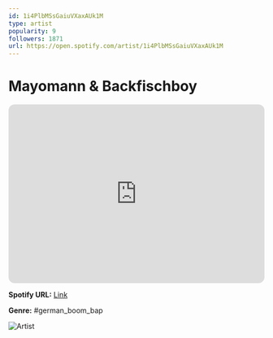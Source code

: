 ```yaml
---
id: 1i4PlbMSsGaiuVXaxAUk1M
type: artist
popularity: 9
followers: 1871
url: https://open.spotify.com/artist/1i4PlbMSsGaiuVXaxAUk1M
---
```

# Mayomann & Backfischboy

<iframe style="border-radius:12px" src="https://open.spotify.com/embed/artist/1i4PlbMSsGaiuVXaxAUk1M" width="100%" height="352" frameBorder="0" allowfullscreen="" allow="autoplay; clipboard-write; encrypted-media; fullscreen; picture-in-picture" loading="lazy"></iframe>

**Spotify URL:** [Link](https://open.spotify.com/artist/1i4PlbMSsGaiuVXaxAUk1M)

**Genre:**  #german_boom_bap

![Artist](https://i.scdn.co/image/ab6761610000e5ebaea48e442b0f82960903878a)
